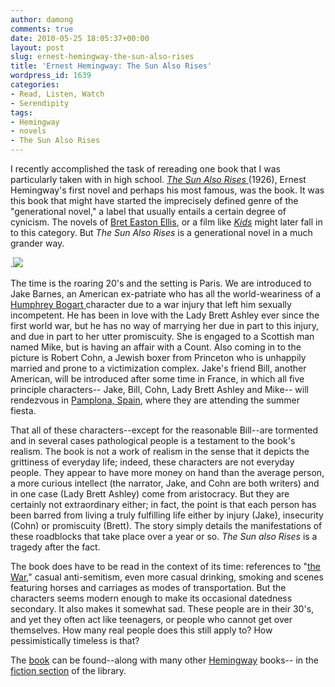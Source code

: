 ```yaml
---
author: damong
comments: true
date: 2010-05-25 18:05:37+00:00
layout: post
slug: ernest-hemingway-the-sun-also-rises
title: 'Ernest Hemingway: The Sun Also Rises'
wordpress_id: 1639
categories:
- Read, Listen, Watch
- Serendipity
tags:
- Hemingway
- novels
- The Sun Also Rises
---
```


I recently accomplished the task of rereading one book that I was particularly taken with in high school. _[The Sun Also Rises ](http://www.amazon.com/s/ref=nb_sb_noss?url=search-alias%3Dstripbooks&field-keywords=The+Sun+Also+Rises)_(1926), Ernest Hemingway's first novel and perhaps his most famous, was the book. It was this book that might have started the imprecisely defined genre of the "generational novel," a label that usually entails a certain degree of cynicism. The novels of [Bret Easton Ellis](http://www.amazon.com/Bret-Easton-Ellis/e/B000AQ3LZU/ref=sr_tc_img_2?qid=1274126402&sr=1-2-ent), or a film like _[Kids](http://www.imdb.com/title/tt0113540/)_ might later fall in to this category. But _The Sun Also Rises_ is a generational novel in a much grander way.

.![](http://forcomradesandlovers.files.wordpress.com/2009/11/sun-also.jpg)

The time is the roaring 20's and the setting is Paris. We are introduced to Jake Barnes, an American ex-patriate who has all the world-weariness of a [Humphrey Bogart ](http://www.imdb.com/name/nm0000007/)character due to a war injury that left him sexually incompetent. He has been in love with the Lady Brett Ashley ever since the first world war, but he has no way of marrying her due in part to this injury, and due in part to her utter promiscuity. She is engaged to a Scottish man named Mike, but is having an affair with a Count. Also coming in to the picture is Robert Cohn, a Jewish boxer from Princeton who is unhappily married and prone to a victimization complex. Jake's friend Bill, another American, will be introduced after some time in France, in which all five principle characters-- Jake, Bill, Cohn, Lady Brett Ashley and Mike-- will rendezvous in [Pamplona, Spain](http://en.wikipedia.org/wiki/Pamplona), where they are attending the summer fiesta.

That all of these characters--except for the reasonable Bill--are tormented and in several cases pathological people is a testament to the book's realism. The book is not a work of realism in the sense that it depicts the grittiness of everyday life; indeed, these characters are not everyday people. They appear to have more money on hand than the average person, a more curious intellect (the narrator, Jake, and Cohn are both writers) and in one case (Lady Brett Ashley) come from aristocracy. But they are certainly not extraordinary either; in fact, the point is that each person has been barred from living a truly fulfilling life either by injury (Jake), insecurity (Cohn) or promiscuity (Brett). The story simply details the manifestations of these roadblocks that take place over a year or so. _The Sun also Rises_ is a tragedy after the fact.

The book does have to be read in the context of its time: references to "[the War](http://en.wikipedia.org/wiki/World_War_I)," casual anti-semitism, even more casual drinking, smoking and scenes featuring horses and carriages as modes of transportation. But the characters seems modern enough to make its occasional datedness secondary. It also makes it somewhat sad. These people are in their 30's, and yet they often act like teenagers, or people who cannot get over themselves. How many real people does this still apply to? How pessimistically timeless is that?

The [book](http://nucat.lib.neu.edu:80/record=b1425659~S13) can be found--along with many other [Hemingway](http://en.wikipedia.org/wiki/Ernest_Hemingway) books-- in the [fiction section](http://nucat.lib.neu.edu/search~/a?searchtype=a&searcharg=hemingway+e&SORT=D&image.x=0&image.y=0) of the library.

